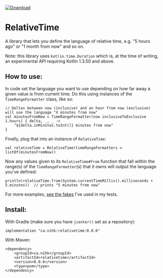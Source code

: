 [ ![Download](https://api.bintray.com/packages/nickjrose/relativetime/relativetime/images/download.svg?version=0.0.6) ](https://bintray.com/nickjrose/relativetime/relativetime/0.0.6/link)

# RelativeTime
A library that lets you define the language of relative time, e.g. "5 hours ago" or "1 month from now" and so on.

Note: this library uses `kotlin.time.Duration` which is, at the time of writing, an experimental API requiring Kotlin 1.3.50 and above.

## How to use:

In code set the language you want to use depending on how far away a given value is from current time. Do this using instances of the `TimeRangeFormatter` class, like so:

```
// Deltas between now (inclusive) and an hour from now (exclusive) will use the language "X minutes from now"
val minutesFromNow = TimeRangeFormatter(now inclusiveToExclusive 1.hours) { delta, _, _ ->
    "${delta.inMinutes.toInt()} minutes from now"
}
```
 
Finally, plug that into an instance of `RelativeTime`:

```
val relativeTime = RelativeTime(timeRangeFormatters = listOf(minutesFromNow))
```

Now any values given to its `RelativeTime#from` function that fall within the range(s) of the `TimeRangeFormatter`(s) that it owns will output the language you've defined: 

```
println(relativeTime.from(System.currentTimeMillis().milliseconds + 5.minutes))  // prints "5 minutes from now"
```

For more examples, [see the fakes](https://github.com/nihk/RelativeTime/blob/master/src/test/kotlin/Fakes.kt#L19) I've used in my tests.

## Install:

With Gradle (make sure you have `jcenter()` set as a repository):

```implementation "ca.nihk:relativetime:0.0.6"```

With Maven:

```
<dependency>
	<groupId>ca.nihk</groupId>
	<artifactId>relativetime</artifactId>
	<version>0.0.6</version>
	<type>pom</type>
</dependency>
```